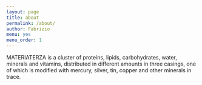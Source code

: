 ```yaml
---
layout: page
title: about
permalink: /about/
author: Fabrizio
menu: yes
menu_order: 1
---
```


MATERIATERZA is a cluster of proteins, lipids, carbohydrates, water,
minerals and vitamins, distributed in different amounts in three casings,
one of which is modified with mercury, silver, tin, copper and other
minerals in trace.
